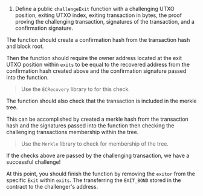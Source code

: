 1. Define a public `challengeExit` function with a challenging UTXO position, exiting UTXO index, exiting transaction in bytes, the proof proving the challenging transaction, signatures of the transaction, and a confirmation signature.

The function should create a confirmation hash from the transaction hash and block root.

Then the function should require the owner address located at the exit UTXO position within `exits` to be equal to the recovered address from the confirmation hash created above and the confirmation signature passed into the function.

> Use the `ECRecovery` library to for this check.

The function should also check that the transaction is included in the merkle tree. 

This can be accomplished by created a merkle hash from the transaction hash and the signatures passed into the function then checking the challenging transactions membership within the tree.

> Use the `Merkle` library to check for membership of the tree.

If the checks above are passed by the challenging transaction, we have a successful challenge!

At this point, you should finish the function by removing the `exitor` from the specific `Exit` within `exits`. The transferring the `EXIT_BOND` stored in the contract to the challenger's address.